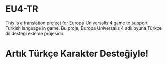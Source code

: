 # EU4-TR
This is a translation project for Europa Universalis 4 game to support Turkish language in game.
Bu proje, Europa Universalis 4 adlı oyuna Türkçe dil desteği ekleme projesidir.

# Artık Türkçe Karakter Desteğiyle!
